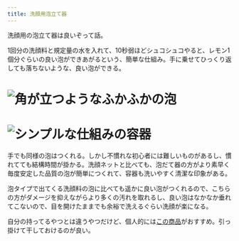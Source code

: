 ```yaml
---
title: 洗顔用泡立て器
---
```

洗顔用の泡立て器は良いぞって話。

1回分の洗顔料と規定量の水を入れて、10秒弱ほどシュコシュコやると、レモン1個分ぐらいの良い泡ができあがるという、簡単な仕組み。手に乗せてひっくり返しても落ちないような、良い泡ができる。

![](https://lh3.googleusercontent.com/zed6tIN8HRI2YgHtz4dziA2YGNZ-avxRKpjMU6uEqcvOhAHSdzX8rVnEJ7a9FTRiR-xYxydMhNhRyVsuW-trPdfns6L3gI3cvprarDNg5tZ1wOB_2dPOCPemeYtobOhO5jFzwpn7edo6SXFLmQFaTI2F_N-QkZ5OX6LVha_1CY64t7Dw8EPnzb0LMIZH "角が立つようなふかふかの泡")
===================================================================================================================================================================================================================================================

![](https://lh5.googleusercontent.com/8NIJwb4hHyIqPYuXK2ezqxQ_W0x-C9JTkDxdtNuB5noQ_9vmj2XA0KFzlbZKB1W7CyDgeevLYOVgtjm9Xq5RsE-ne7ZkCc9AaQS3Norxv-57zcQp7Xd6bYeTKS9uDi5OESBKj5wN9GKiosU_73W3ZH7K0966Xg3JLFQpUAH4laGiZKY8SJLST7HesuLp "シンプルな仕組みの容器")
=================================================================================================================================================================================================================================================

手でも同様の泡はつくれる。しかし不慣れな初心者には難しいものがあるし、慣れてても結構時間が掛かる。洗顔ネットと比べても、泡だて器の方がより素早く毎度安定した品質の泡が簡単につくれて、容器も洗いやすく清潔な印象がある。

泡タイプで出てくる洗顔料の泡に比べても遥かに良い泡がつくれるので、こちらの方がダメージを抑えながらより多くの汚れを取れるし、良い泡はなかなか垂れてこないので、目を開けたままでも余裕で洗えるぐらい洗顔が楽になる。

自分の持ってるやつとは違うやつだけど、個人的には[この商品](https://www.amazon.co.jp/dp/B09KMP9GDN)がおすすめ。引っ掛けて干しておけるのが良い。

